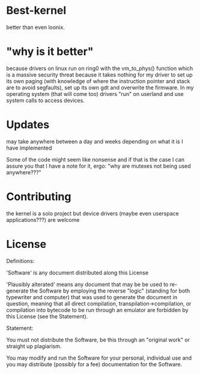 # Best-kernel
better than even loonix.

# "why is it better"
because drivers on linux run on ring0 with the vm_to_phys() function which is a massive security threat because it takes nothing for my driver to set up its own paging (with knowledge of where the instruction pointer and stack are to avoid segfaults), set up its own gdt and overwrite the firmware.
In my operating system (that will come too) drivers "run" on userland and use system calls to access devices.

# Updates
may take anywhere between a day and weeks depending on what it is I have implemented

Some of the code might seem like nonsense and if that is the case I can assure you that I have a note for it, ergo: "why are mutexes not being used anywhere???"

# Contributing
the kernel is a solo project but device drivers (maybe even userspace applications???) are welcome

# License
Definitions:

'Software' is any document distributed along this License

'Plausibly alterated' means any document that may be be used to re-generate the Software by employing the reverse "logic" (standing for both typewriter and computer) that was used to generate the document in question, meaning that all direct compilation, transpilation->compilation, or compilation into bytecode to be run through an emulator are forbidden by this License (see the Statement).


Statement:

You must not distribute the Software, be this through an "original work" or straight up plagiarism.

You may modify and run the Software for your personal, individual use and you may distribute (possibly for a fee) documentation for the Software.
